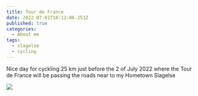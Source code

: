 ```yaml
---
title: Tour de France
date: 2022-07-01T10:12:06.251Z
published: true
categories:
  - About me
tags:
  - slagelse
  - cycling
---
```

Nice day for cyckling 25 km just before the 2 of July 2022 where the Tour de France will be passing the roads near to my Hometown Slagelse

![](/images-posts/tour_de_france_3_dk_2022.jpg)